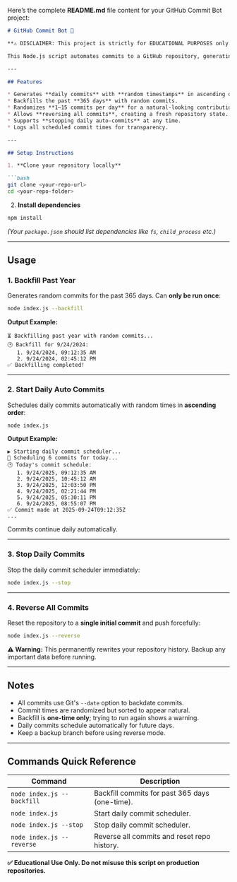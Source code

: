 Here’s the complete **README.md** file content for your GitHub Commit Bot project:

````markdown
# GitHub Commit Bot 🚀

**⚠️ DISCLAIMER: This project is strictly for EDUCATIONAL PURPOSES only. Do not misuse this script.**

This Node.js script automates commits to a GitHub repository, generating commits for the past year, scheduling daily commits, and allowing complete reversal of commit history. It is intended to **learn Git automation and date-based commit generation**.

---

## Features

* Generates **daily commits** with **random timestamps** in ascending order.  
* Backfills the past **365 days** with random commits.  
* Randomizes **1–15 commits per day** for a natural-looking contribution graph.  
* Allows **reversing all commits**, creating a fresh repository state.  
* Supports **stopping daily auto-commits** at any time.  
* Logs all scheduled commit times for transparency.  

---

## Setup Instructions

1. **Clone your repository locally**

```bash
git clone <your-repo-url>
cd <your-repo-folder>
````

2. **Install dependencies**

```bash
npm install
```

*(Your `package.json` should list dependencies like `fs`, `child_process` etc.)*

---

## Usage

### 1. Backfill Past Year

Generates random commits for the past 365 days. Can **only be run once**:

```bash
node index.js --backfill
```

**Output Example:**

```
⏳ Backfilling past year with random commits...
🕒 Backfill for 9/24/2024:
   1. 9/24/2024, 09:12:35 AM
   2. 9/24/2024, 02:45:12 PM
✅ Backfilling completed!
```

---

### 2. Start Daily Auto Commits

Schedules daily commits automatically with random times in **ascending order**:

```bash
node index.js
```

**Output Example:**

```
▶️ Starting daily commit scheduler...
📅 Scheduling 6 commits for today...
🕒 Today's commit schedule:
   1. 9/24/2025, 09:12:35 AM
   2. 9/24/2025, 10:45:12 AM
   3. 9/24/2025, 12:03:50 PM
   4. 9/24/2025, 02:21:44 PM
   5. 9/24/2025, 05:30:11 PM
   6. 9/24/2025, 08:55:07 PM
✅ Commit made at 2025-09-24T09:12:35Z
...
```

Commits continue daily automatically.

---

### 3. Stop Daily Commits

Stop the daily commit scheduler immediately:

```bash
node index.js --stop
```

---

### 4. Reverse All Commits

Reset the repository to a **single initial commit** and push forcefully:

```bash
node index.js --reverse
```

**⚠️ Warning:** This permanently rewrites your repository history. Backup any important data before running.

---

## Notes

* All commits use Git's `--date` option to backdate commits.
* Commit times are randomized but sorted to appear natural.
* Backfill is **one-time only**; trying to run again shows a warning.
* Daily commits schedule automatically for future days.
* Keep a backup branch before using reverse mode.

---

## Commands Quick Reference

| Command                    | Description                                    |
| -------------------------- | ---------------------------------------------- |
| `node index.js --backfill` | Backfill commits for past 365 days (one-time). |
| `node index.js`            | Start daily commit scheduler.                  |
| `node index.js --stop`     | Stop daily commit scheduler.                   |
| `node index.js --reverse`  | Reverse all commits and reset repo history.    |

**✅ Educational Use Only. Do not misuse this script on production repositories.**

